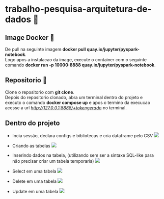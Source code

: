 # trabalho-pesquisa-arquitetura-de-dados :space_invader:

## Image Docker :whale:

De pull na seguinte imagem <b>docker pull quay.io/jupyter/pyspark-notebook</b>.
<br>
Logo apos a instalacao da image, execute o container com o seguinte comando <b>docker run -p 10000:8888 quay.io/jupyter/pyspark-notebook</b>.

## Repositorio :robot:

Clone o repositorio com <b>git clone</b>.
<br>
Depois do repositorio clonado, abra um terminal dentro do projeto e executo o comando <b>docker compose up</b> e apos o termino da execucao acesse a url <em>http://127.0.0.1:8888/+tokengerado</em> no terminal.

## Dentro do projeto

- Incia sessão, declara configs e bibliotecas e cria dataframe pelo CSV
  <img src=".public/IMG_1.jpg">

- Criando as tabelas
  <img src=".public/IMG_2.jpg">

- Inserindo dados na tabela, (utilizando sem ser a sintaxe SQL-like para não precisar criar um tabela temporaria)
  <img src=".public/IMG_3.jpg">

- Select em uma tabela
  <img src=".public/IMG_4.jpg">

- Delete em uma tabela
  <img src=".public/IMG_5.jpg">

- Update em uma tabela
  <img src=".public/IMG_6.jpg">
